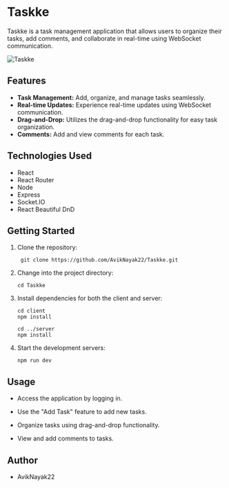 # Taskke

Taskke is a task management application that allows users to organize their tasks, add comments, and collaborate in real-time using WebSocket communication.

![Taskke](https://github.com/AvikNayak22/Taskke/assets/110925067/ee238773-8e83-4e6e-b570-c93f95a6c92f)

## Features

- **Task Management:** Add, organize, and manage tasks seamlessly.
- **Real-time Updates:** Experience real-time updates using WebSocket communication.
- **Drag-and-Drop:** Utilizes the drag-and-drop functionality for easy task organization.
- **Comments:** Add and view comments for each task.

## Technologies Used

- React
- React Router
- Node
- Express
- Socket.IO
- React Beautiful DnD

## Getting Started

1. Clone the repository:
   
   ```
    git clone https://github.com/AvikNayak22/Taskke.git
   ```
2. Change into the project directory: 
   ```
   cd Taskke
   ```
3. Install dependencies for both the client and server:
   ```
   cd client
   npm install
   ```
   ```
   cd ../server
   npm install
   ```
4. Start the development servers:
   ```
   npm run dev
   ```
## Usage
- Access the application by logging in.

- Use the "Add Task" feature to add new tasks.

- Organize tasks using drag-and-drop functionality.

- View and add comments to tasks.

## Author
- AvikNayak22

